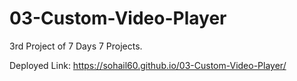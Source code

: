 # 03-Custom-Video-Player
3rd Project of 7 Days 7 Projects.

Deployed Link: https://sohail60.github.io/03-Custom-Video-Player/
